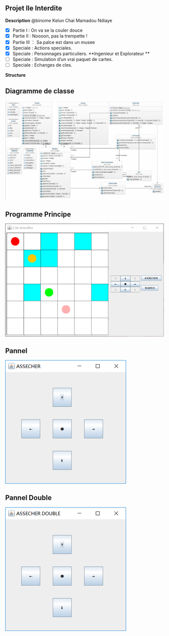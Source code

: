 Projet Ile Interdite
---
**Description**
@binome Kelun Chai  Mamadou Ndiaye
- [x] Partie I : On va se la couler douce
- [x] Partie II : Noooon, pas la trempette !
- [x] Partie III ： Sa palce est dans un musee
- [x] Speciale : Actions speciales.
- [x] Speciale : Personnages particuliers. **Ingenieur et Explorateur **
- [ ] Speciale : Simulation d’un vrai paquet de cartes.
- [ ] Speciale : Echanges de cles. 

**Structure**

Diagramme de classe
---
![](https://github.com/nailqm/ProjetJavaL2/blob/master/UML.png)

Programme Principe
---
![](https://github.com/nailqm/ProjetJavaL2/blob/master/1.PNG)

Pannel
---
![](https://github.com/nailqm/ProjetJavaL2/blob/master/2.PNG)

Pannel Double
---
![](https://github.com/nailqm/ProjetJavaL2/blob/master/3.PNG)

